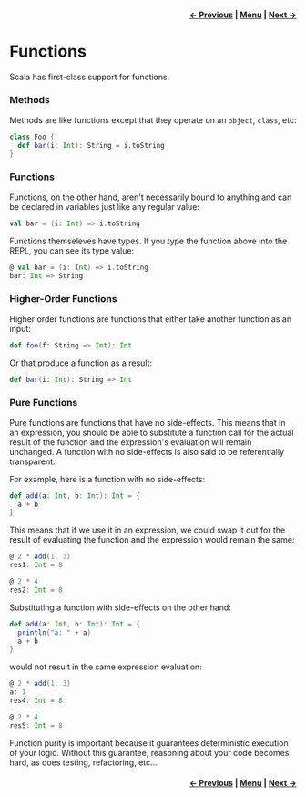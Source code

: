 <h4 align="right">
    <a href="lesson0_1_super_basics.md">← Previous</a> |
    <a href="../../../../README.md">Menu</a> |
    <a href="lesson0_3_collections.md">Next →</a>
</h4>

# Functions

Scala has first-class support for functions.

### Methods

Methods are like functions except that they operate on an `object`, `class`, etc:

```scala
class Foo {
  def bar(i: Int): String = i.toString
}
```

### Functions

Functions, on the other hand, aren't necessarily bound to anything and can be declared in variables just like any
regular value:

```scala
val bar = (i: Int) => i.toString
```

Functions themseleves have types. If you type the function above into the REPL, you can see its type value:

```scala
@ val bar = (i: Int) => i.toString
bar: Int => String
```

### Higher-Order Functions

Higher order functions are functions that either take another function as an input:

```scala
def foo(f: String => Int): Int
```

Or that produce a function as a result:

```scala
def bar(i: Int): String => Int
```

### Pure Functions

Pure functions are functions that have no side-effects. This means that in an expression, you should be able to
substitute a function call for the actual result of the function and the expression's evaluation will remain unchanged.
A function with no side-effects is also said to be referentially transparent.

For example, here is a function with no side-effects:

```scala
def add(a: Int, b: Int): Int = {
  a + b
}
```

This means that if we use it in an expression, we could swap it out for the result of evaluating the function and the
expression would remain the same:

```scala
@ 2 * add(1, 3)
res1: Int = 8

@ 2 * 4
res2: Int = 8
```

Substituting a function with side-effects on the other hand:

```scala
def add(a: Int, b: Int): Int = {
  println("a: " + a)
  a + b
}
```

would not result in the same expression evaluation:

```scala
@ 2 * add(1, 3)
a: 1
res4: Int = 8

@ 2 * 4
res5: Int = 8
```

Function purity is important because it guarantees deterministic execution of your logic. Without this guarantee,
reasoning about your code becomes hard, as does testing, refactoring, etc...

<h4 align="right">
    <a href="lesson0_1_super_basic.md">← Previous</a> |
    <a href="../../../../README.md">Menu</a> |
    <a href="lesson0_3_collections.md">Next →</a>
</h4>